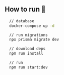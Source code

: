 ## How to run 🚗
```bash
  // database
  docker-compose up -d

  // run migrations
  npx prisma migrate dev

  // download deps
  npm run install

  // run 
  npm run start:dev
```